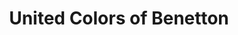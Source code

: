 ---
title: "United Colors of Benetton"
url: /sant-cugat-del-valles/united-colors-of-benetton/
shop: ropa
---